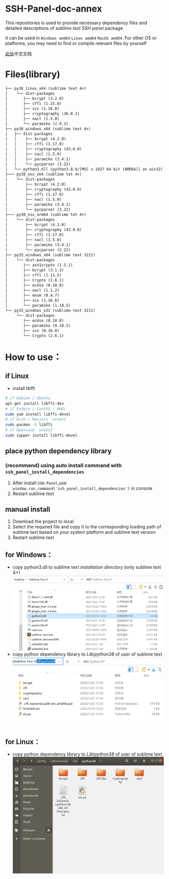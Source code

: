 SSH-Panel-doc-annex
=====================

This repositories is used to provide necessary dependency files and detailed descriptions of *sublime text SSH panel* package

It can be used in `Windows amd64` `Linux amd64` `MacOS amd64`. For other OS or platforms, you may need to find or compile relevant files by yourself

[此处](https://github.com/Haiquan-27/SSH-Panel-doc-annex/blob/main/README-CN.md)中文文档

# Files(library)
```
├── py38_linux_x64 (sublime text 4+)
│	 └── dist-packages
│		├── bcrypt (3.2.0)
│		├── cffi (1.15.0)
│		├── six (1.16.0)
│		├── cryptography (36.0.1)
│		├── nacl (1.5.0)
│		└── paramiko (2.9.2)
├── py38_windows_x64 (sublime text 4+)
|	├── dist-packages
|	│	 ├── bcrypt (4.2.0)
|	│	 ├── cffi (1.17.0)
|	│	 ├── cryptography (43.0.0)
|	│	 ├── nacl (1.5.0)
|	│	 ├── paramiko (3.4.1)
|	│	 └── pycparser (2.22)
|	└── python3.dll (python3.8.6/[MSC v.1927 64 bit (AMD64)] on win32)
├─── py38_osx_x64 (sublime tet 4+)
|	 └── dist-packages
|		 ├── bcrypt (4.2.0)
|		 ├── cryptography (43.0.0)
|		 ├── cffi (1.17.0)
|		 ├── nacl (1.5.0)
|		 ├── paramiko (3.4.1)
|		 └── pycparser (2.22)
├─── py38_osx_arm64 (sublime tet 4+)
|	 └── dist-packages
|		 ├── bcrypt (4.2.0)
|		 ├── cryptography (43.0.0)
|		 ├── cffi (1.17.0)
|		 ├── nacl (1.5.0)
|		 ├── paramiko (3.4.1)
|		 └── pycparser (2.22)
├── py33_windows_x64 (sublime text 3211)
│	 └── dist-packages
│		├── asn1crypto (1.5.1)
│		├── bcrypt (3.1.3)
│		├── cffi (1.11.5)
│		├── Crypto (2.6.1)
│		├── ecdsa (0.18.0)
│		├── nacl (1.1.2)
│		├── enum (0.4.7)
│		├── six (1.16.0)
│		└── paramiko (1.18.5)
└── py33_windows_x32 (sublime text 3211)
	 └── dist-packages
		├── ecdsa (0.18.0)
		├── paramiko (0.18.5)
		├── six (0.16.0)
		└── Crypto (2.6.1)
```

# How to use：

## if Linux
* install libffi
```bash
# if Debian / Ubuntu
apt-get install libffi-dev
# if Fedora / CentOS / RHEL
sudo yum install libffi-devel
# if Arch / Manjaro `untest`
sudo pacman -S libffi
# if Opensuse `untest`
sudo zypper install libffi-devel
```

## place python dependency library

### (recommend) using auto install command with `ssh_panel_install_dependencies`
1. After install `SSH-Panel`,use `window.run_command('ssh_panel_install_dependencies')` in console
2. Restart sublime text

## manual install
1. Download the project to local
2. Select the required file and copy it to the corresponding loading path of sublime text based on your system platform and sublime text version
3. Restart sublime text

## for Windows：
* copy python3.dll to sublime text *installation directory* (only sublime text 4+)
![Screenshot](https://raw.githubusercontent.com/Haiquan-27/SSH-Panel-doc-annex/main/dependent_dll.png)
* copy python dependency library to *Lib\python38* of user of sublime text
![Screenshot](https://github.com/Haiquan-27/SSH-Panel-doc-annex/blob/main/dependent_win.png?raw=true)

## for Linux：
* copy python dependency library to *Lib\python38* of user of sublime text
![Screenshot](https://github.com/Haiquan-27/SSH-Panel-doc-annex/blob/main/dependent_ubuntu.png?raw=true)
